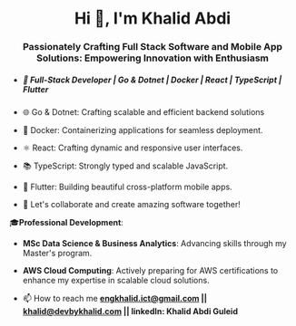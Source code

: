 <h1 align="center">Hi 👋, I'm Khalid Abdi</h1>
<h3 align="center">Passionately Crafting Full Stack Software and Mobile App Solutions: Empowering Innovation with Enthusiasm</h3>

- <h5> 🚀 Full-Stack Developer | Go & Dotnet | Docker | React | TypeScript | Flutter </h5>
  
- 🌐 Go & Dotnet: Crafting scalable and efficient backend solutions

  
- 🐳 Docker: Containerizing applications for seamless deployment.
  
- ⚛️ React: Crafting dynamic and responsive user interfaces.
  
- 📚 TypeScript: Strongly typed and scalable JavaScript.
  
- 📱 Flutter: Building beautiful cross-platform mobile apps.

- 🌟 Let's collaborate and create amazing software together!

🎓**Professional Development**:
- **MSc Data Science & Business Analytics**: Advancing skills through my Master's program.
- **AWS Cloud Computing**: Actively preparing for AWS certifications to enhance my expertise in scalable cloud solutions.

- 📫 How to reach me **engkhalid.ict@gmail.com || khalid@devbykhalid.com || linkedIn: Khalid Abdi Guleid**

